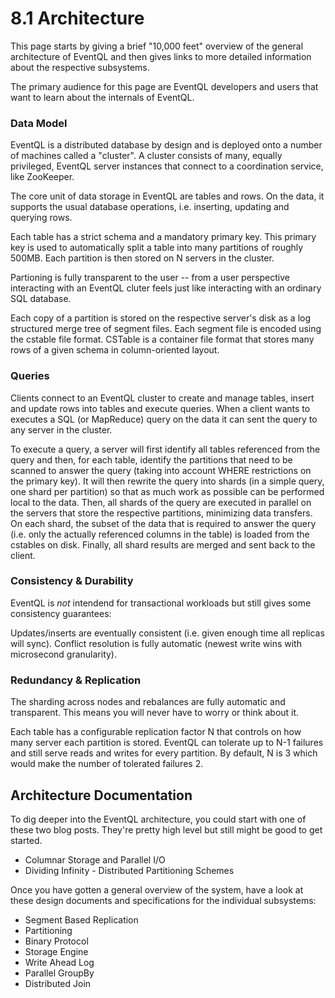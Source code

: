 8.1 Architecture
================

This page starts by giving a brief "10,000 feet" overview of the general
architecture of EventQL and then gives links to more detailed information about
the respective subsystems.

The primary audience for this page are EventQL developers and users that want to
learn about the internals of EventQL.

### Data Model

EventQL is a distributed database by design and is deployed onto a number of
machines called a "cluster". A cluster consists of many, equally privileged,
EventQL server instances that connect to a coordination service, like ZooKeeper.

The core unit of data storage in EventQL are tables and rows. On the data, it
supports the usual database operations, i.e. inserting, updating and querying
rows.

Each table has a strict schema and a mandatory primary key. This primary key is
used to automatically split a table into many partitions of roughly 500MB.
Each partition is then stored on N servers in the cluster.

Partioning is fully transparent to the user -- from a user perspective
interacting with an EventQL cluter feels just like interacting with an ordinary
SQL database.

Each copy of a partition is stored on the respective server's disk as a log
structured merge tree of segment files. Each segment file is encoded using the
cstable file format. CSTable is a container file format that stores many rows
of a given schema in column-oriented layout.

### Queries

Clients connect to an EventQL cluster to create and manage tables, insert and
update rows into tables and execute queries. When a client wants to executes a
SQL (or MapReduce) query on the data it can sent the query to any server in the
cluster.

To execute a query, a server will first identify all tables referenced from the
query and then, for each table, identify the partitions that need to be scanned
to answer the query (taking into account WHERE restrictions on the primary key).
It will then rewrite the query into shards (in a simple query, one shard per
partition) so that as much work as possible can be performed local to the data. 
Then, all shards of the query are executed in parallel on the servers
that store the respective partitions, minimizing data transfers. On each shard,
the subset of the data that is required to answer the query (i.e. only the
actually referenced columns in the table) is loaded from the cstables on disk.
Finally, all shard results are merged and sent back to the client.

### Consistency & Durability

EventQL is _not_ intendend for transactional workloads but still gives some
consistency guarantees:

Updates/inserts are eventually consistent (i.e. given enough time all replicas
will sync). Conflict resolution is fully automatic (newest write wins with
microsecond granularity).

### Redundancy & Replication

The sharding across nodes and rebalances are fully automatic and transparent.
This means you will never have to worry or think about it.

Each table has a configurable replication factor N that controls on how many
server each partition is stored. EventQL can tolerate up to N-1 failures and
still serve reads and writes for every partition. By default, N is 3 which
would make the number of tolerated failures 2.


Architecture Documentation
--------------------------

To dig deeper into the EventQL architecture, you could start with one of
these two blog posts. They're pretty high level but still might be good to get
started.

  - Columnar Storage and Parallel I/O
  - Dividing Infinity - Distributed Partitioning Schemes


Once you have gotten a general overview of the system, have a look at these
design documents and specifications for the individual subsystems:

  - Segment Based Replication
  - Partitioning
  - Binary Protocol
  - Storage Engine
  - Write Ahead Log
  - Parallel GroupBy
  - Distributed Join

